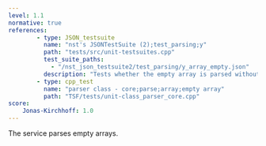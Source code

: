 ```yaml
---
level: 1.1
normative: true
references:
        - type: JSON_testsuite
          name: "nst's JSONTestSuite (2);test_parsing;y"
          path: "tests/src/unit-testsuites.cpp"
          test_suite_paths:
            - "/nst_json_testsuite2/test_parsing/y_array_empty.json"
          description: "Tests whether the empty array is parsed without exception."
        - type: cpp_test
          name: "parser class - core;parse;array;empty array"
          path: "TSF/tests/unit-class_parser_core.cpp"
score:
    Jonas-Kirchhoff: 1.0
---
```


The service parses empty arrays.